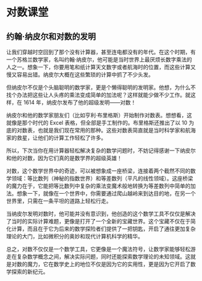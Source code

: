 # 对数课堂

## 约翰·纳皮尔和对数的发明

让我们穿越时空回到了那个没有计算器，甚至连电都没有的年代。在这个时期，有一个苏格兰数学家，名叫约翰·纳皮尔，他可能是当时世界上最厌烦长数字乘法的人之一。想象一下，你要用笔和纸计算天文数字或者航海时的位置，而这些计算又慢又容易出错。纳皮尔大概在这些繁琐的计算中抓了不少头发。

但纳皮尔不仅是个头脑聪明的数学家，更是个懒得聪明的发明家。他想，为什么不找个办法把这些让人头疼的乘法变成简单的加法呢？这样就能少做不少工作。就这样，在 1614 年，纳皮尔发布了他的超级发明——对数！

纳皮尔和他的数学家朋友们（比如亨利·布里格斯）开始制作对数表。想想看，这就像是那个时代的 Excel 表格，但全部是手工制作的。布里格斯还推出了以 10 为底的对数表，也就是我们现在常用的那种。这些对数表简直就是当时科学家和航海家的救星，让他们的计算工作轻松了许多。

所以，下次当你在用计算器轻松解决复杂的数学问题时，不妨记得感谢一下纳皮尔和他的对数，因为它们真的是数学界的超级英雄！

对数，这个数学世界中的奇迹，可以被想象成一座桥梁，连接着两个截然不同的数学领域：等比数列（神秘的指数世界）和等差数列（平凡的线性领域）。这座桥梁的魔力在于，它能把等比数列中复杂的乘法变魔术般地转换为等差数列中简单的加法。想象一下，就像在一个世界中，你需要通过爬山越岭来到达目的地，在另一个世界里，只需在一条平坦的道路上轻松行走。

当纳皮尔发明对数时，他可能并没有意识到，他创造的这个数学工具不仅仅是解决了当时的实际计算难题，更像是打开了一个全新的宝藏世界。这个宝藏不仅在于简化计算，而且在于它为后来的数学探险者们提供了一把钥匙，开启了通往更加复杂理论的大门，比如微积分的奥妙和现代计算机科学的精华。

总之，对数不仅仅是一个数学工具，它更像是一个魔法符号，让数学家能够轻松游走在复杂数学概念之间，解决实际问题，同时还能探索数学理论的未知领域。这就是对数的魔力，它在数学史上的地位不仅是因为它的实用性，更是因为它开启了数学探索的新纪元。